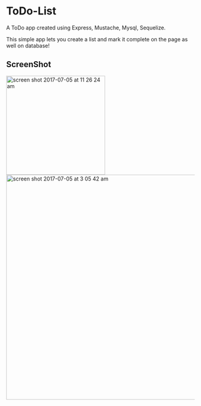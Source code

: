 # ToDo-List

A ToDo app created using Express, Mustache, Mysql, Sequelize.

This simple app lets you create a list and mark it complete on the page as well on database!


## ScreenShot

<img width="264" alt="screen shot 2017-07-05 at 11 26 24 am" src="https://user-images.githubusercontent.com/28902787/27874355-d9b07654-6174-11e7-930b-57c5941032c3.png">
<img width="600" alt="screen shot 2017-07-05 at 3 05 42 am" src="https://user-images.githubusercontent.com/28902787/27855736-3826616a-6131-11e7-9ab4-3c5a66025357.png">
